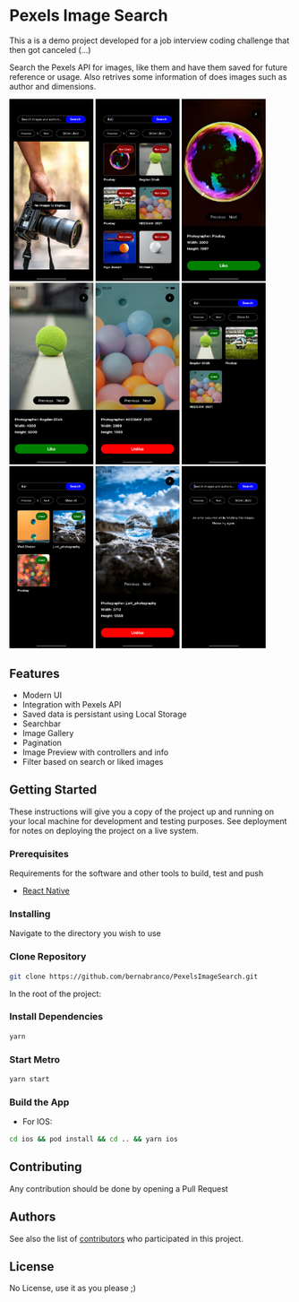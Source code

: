 # Pexels Image Search

This a is a demo project developed for a job interview coding challenge that then got canceled (...)

Search the Pexels API for images, like them and have them saved for future reference or usage. Also retrives some information of does images such as author and dimensions.

<img src='public/print0.png' width=150 /> <img src='public/print1.png' width=150 /> <img src='public/print3.png' width=150 /> <img src='public/print4.png' width=150 /> <img src='public/print5.png' width=150 /> <img src='public/print6.png' width=150 /> <img src='public/print7.png' width=150 /> <img src='public/print8.png' width=150 /> <img src='public/print2.png' width=150 />

## Features

- Modern UI
- Integration with Pexels API
- Saved data is persistant using Local Storage
- Searchbar
- Image Gallery
- Pagination
- Image Preview with controllers and info
- Filter based on search or liked images

## Getting Started

These instructions will give you a copy of the project up and running on
your local machine for development and testing purposes. See deployment
for notes on deploying the project on a live system.

### Prerequisites

Requirements for the software and other tools to build, test and push

- [React Native](https://reactnative.dev/docs/environment-setup)

### Installing

Navigate to the directory you wish to use

### Clone Repository

```sh
git clone https://github.com/bernabranco/PexelsImageSearch.git
```

In the root of the project:

### Install Dependencies

```sh
yarn
```

### Start Metro

```sh
yarn start
```

### Build the App

- For IOS:

```sh
cd ios && pod install && cd .. && yarn ios
```

## Contributing

Any contribution should be done by opening a Pull Request

## Authors

See also the list of
[contributors](https://github.com/bernabranco/PexelsImageSearch/contributors)
who participated in this project.

## License

No License, use it as you please ;)
